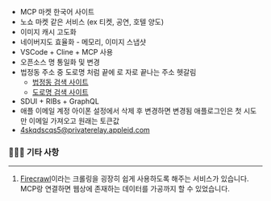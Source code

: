 


- MCP 마켓 한국어 사이트
- 노쇼 마켓 같은 서비스 (ex 티켓, 공연, 호텔 양도)
- 이미지 캐시 고도화
- 네이버지도 효율화 - 메모리, 이미지 스냅샷
- VSCode + Cline + MCP 사용
- 오픈소스 명 통일화 및 변경
- 법정동 주소 중 도로명 처럼 끝에 로 자로 끝나는 주소 헷갈림
	- [법정동 검색 사이트](https://land.seoul.go.kr:444/land/klis/findHjdongAddress.do)
	- [도로명 검색 사이트](https://www.juso.go.kr/openIndexPage.do)
- SDUI + RIBs + GraphQL
- 애플 이메일 계정 아이폰 설정에서 삭제 후 변경하면 변경됨 애플로그인은 첫 시도만 이메일 가져오고 원래는 토큰값
- 4skqdscqs5@privaterelay.appleid.com

### 🙋🏻‍♂️ 기타 사항

---
1. [Firecrawl](https://www.firecrawl.dev/app/usage)이라는 크롤링을 굉장히 쉽게 사용하도록 해주는 서비스가 있습니다. MCP랑 연결하면 웹상에 존재하는 데이터를 가공까지 할 수 있었습니다.
